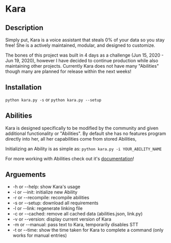 # Kara

## Description
Simply put, Kara is a voice assistant that steals 0% of your data so you stay free!
She is a actively maintained, modular, and designed to customize.

The bones of this project was built in 4 days as a challenge (Jun 15, 2020 - Jun 19, 2020),
however I have decided to continue production while also maintaining other projects.
Currently Kara does not have many "Abilities" though many are planned for release within
the next weeks!

## Installation
`python kara.py -s`
or
`python kara.py --setup`
## Abilities

Kara is designed specifically to be modified by the community and given additional
functionality or "Abilities". By default she has no features program directly into
her, all her capabilities come from stored Abilities,

Initializing an Ability is as simple as:
`python kara.py -i YOUR_ABILITY_NAME`

For more working with Abilities check out it's [documentation](Core/Data/Docs/abilities.md)!


## Arguements
- -h or --help: show Kara's usage
- -i or --init: initialize new Ability
- -r or --recompile: recompile abilities
- -s or --setup: download all requirements
- -l or --link: regenerate linking file
- -c or --cached: remove all cached data (abilities.json, link.py)
- -v or --version: display current version of Kara
- -m or --manual: pass text to Kara, temporarily disables STT
- -t or --time: show the time taken for Kara to complete a command (only works for manual entries)

